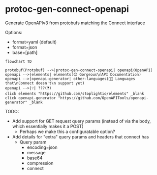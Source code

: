 # protoc-gen-connect-openapi
Generate OpenAPIv3 from protobufs matching the Connect interface


Options:
 - format=yaml (default)
 - format=json
 - base=[path]
 

```mermaid
flowchart TD

protobuf(Protobuf) -->|protoc-gen-connect-openapi| openapi(OpenAPI)
openapi -->|elements| elements(😍 Gorgeous\nAPI Documentation)
openapi -->|openapi-generator| other-languages(🧑‍💻 Languages that\nConnect doesn't\n support yet)
openapi -->|❔| ???(❓)
click elements "https://github.com/stoplightio/elements" _blank
click openapi-generator "https://github.com/OpenAPITools/openapi-generator" _blank
```

TODO:
- Add support for GET request query params (instead of via the body, which essentially makes it a POST)
  - Perhaps we make this a configuratable option?
- Add details for "extra" query params and headers that connect has
  - Query param
    - encoding=json
    - message
    - base64
    - compression
    - connect

